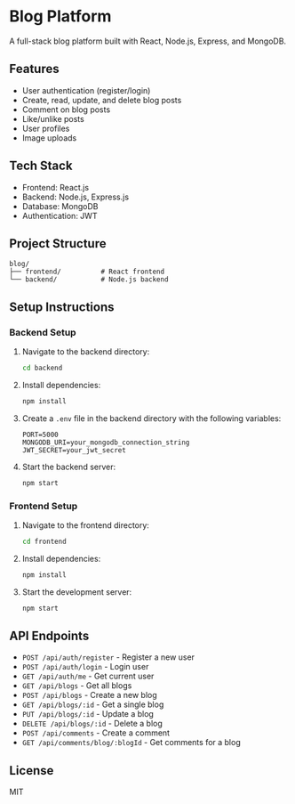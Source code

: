 # Blog Platform

A full-stack blog platform built with React, Node.js, Express, and MongoDB.

## Features

- User authentication (register/login)
- Create, read, update, and delete blog posts
- Comment on blog posts
- Like/unlike posts
- User profiles
- Image uploads

## Tech Stack

- Frontend: React.js
- Backend: Node.js, Express.js
- Database: MongoDB
- Authentication: JWT

## Project Structure

```
blog/
├── frontend/          # React frontend
└── backend/           # Node.js backend
```

## Setup Instructions

### Backend Setup

1. Navigate to the backend directory:

   ```bash
   cd backend
   ```

2. Install dependencies:

   ```bash
   npm install
   ```

3. Create a `.env` file in the backend directory with the following variables:

   ```
   PORT=5000
   MONGODB_URI=your_mongodb_connection_string
   JWT_SECRET=your_jwt_secret
   ```

4. Start the backend server:
   ```bash
   npm start
   ```

### Frontend Setup

1. Navigate to the frontend directory:

   ```bash
   cd frontend
   ```

2. Install dependencies:

   ```bash
   npm install
   ```

3. Start the development server:
   ```bash
   npm start
   ```

## API Endpoints

- `POST /api/auth/register` - Register a new user
- `POST /api/auth/login` - Login user
- `GET /api/auth/me` - Get current user
- `GET /api/blogs` - Get all blogs
- `POST /api/blogs` - Create a new blog
- `GET /api/blogs/:id` - Get a single blog
- `PUT /api/blogs/:id` - Update a blog
- `DELETE /api/blogs/:id` - Delete a blog
- `POST /api/comments` - Create a comment
- `GET /api/comments/blog/:blogId` - Get comments for a blog

## License

MIT
